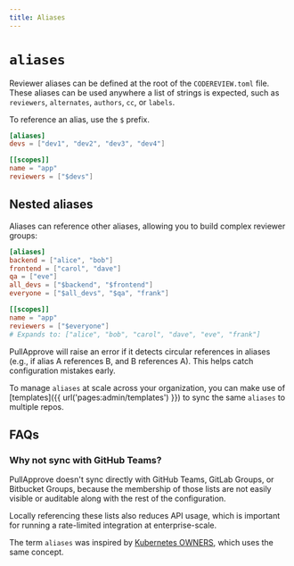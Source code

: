 ```yaml
---
title: Aliases
---
```


# `aliases`

Reviewer aliases can be defined at the root of the `CODEREVIEW.toml` file. These aliases can be used anywhere a list of strings is expected, such as `reviewers`, `alternates`, `authors`, `cc`, or `labels`.

To reference an alias, use the `$` prefix.

```toml
[aliases]
devs = ["dev1", "dev2", "dev3", "dev4"]

[[scopes]]
name = "app"
reviewers = ["$devs"]
```

## Nested aliases

Aliases can reference other aliases, allowing you to build complex reviewer groups:

```toml
[aliases]
backend = ["alice", "bob"]
frontend = ["carol", "dave"]
qa = ["eve"]
all_devs = ["$backend", "$frontend"]
everyone = ["$all_devs", "$qa", "frank"]

[[scopes]]
name = "app"
reviewers = ["$everyone"]
# Expands to: ["alice", "bob", "carol", "dave", "eve", "frank"]
```

PullApprove will raise an error if it detects circular references in aliases (e.g., if alias A references B, and B references A). This helps catch configuration mistakes early.

To manage `aliases` at scale across your organization, you can make use of [templates]({{ url('pages:admin/templates') }}) to sync the same `aliases` to multiple repos.

## FAQs

### Why not sync with GitHub Teams?

PullApprove doesn't sync directly with GitHub Teams, GitLab Groups, or Bitbucket Groups, because the membership of those lists are not easily visible or auditable along with the rest of the configuration.

Locally referencing these lists also reduces API usage, which is important for running a rate-limited integration at enterprise-scale.

The term `aliases` was inspired by [Kubernetes OWNERS](https://www.kubernetes.dev/docs/guide/owners/#owners_aliases), which uses the same concept.
